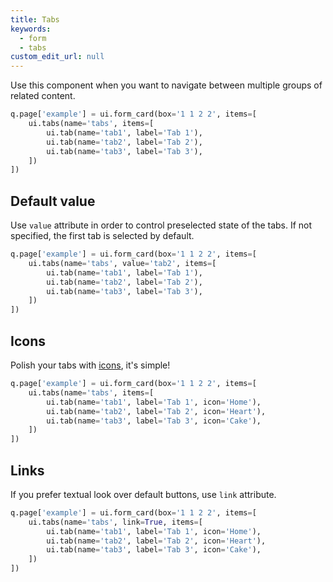 ```yaml
---
title: Tabs 
keywords:
  - form
  - tabs
custom_edit_url: null
---
```


Use this component when you want to navigate between multiple groups of related content.

```py
q.page['example'] = ui.form_card(box='1 1 2 2', items=[
    ui.tabs(name='tabs', items=[
        ui.tab(name='tab1', label='Tab 1'),
        ui.tab(name='tab2', label='Tab 2'),
        ui.tab(name='tab3', label='Tab 3'),
    ])
])
```

## Default value

Use `value` attribute in order to control preselected state of the tabs. If not specified,
the first tab is selected by default.

```py
q.page['example'] = ui.form_card(box='1 1 2 2', items=[
    ui.tabs(name='tabs', value='tab2', items=[
        ui.tab(name='tab1', label='Tab 1'),
        ui.tab(name='tab2', label='Tab 2'),
        ui.tab(name='tab3', label='Tab 3'),
    ])
])
```

## Icons

Polish your tabs with [icons](https://uifabricicons.azurewebsites.net/), it's simple!

```py
q.page['example'] = ui.form_card(box='1 1 2 2', items=[
    ui.tabs(name='tabs', items=[
        ui.tab(name='tab1', label='Tab 1', icon='Home'),
        ui.tab(name='tab2', label='Tab 2', icon='Heart'),
        ui.tab(name='tab3', label='Tab 3', icon='Cake'),
    ])
])
```

## Links

If you prefer textual look over default buttons, use `link` attribute.

```py
q.page['example'] = ui.form_card(box='1 1 2 2', items=[
    ui.tabs(name='tabs', link=True, items=[
        ui.tab(name='tab1', label='Tab 1', icon='Home'),
        ui.tab(name='tab2', label='Tab 2', icon='Heart'),
        ui.tab(name='tab3', label='Tab 3', icon='Cake'),
    ])
])
```
